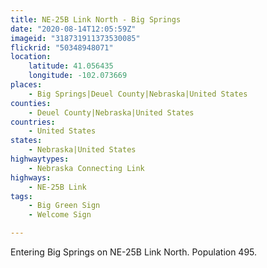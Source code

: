 ```yaml
---
title: NE-25B Link North - Big Springs
date: "2020-08-14T12:05:59Z"
imageid: "318731911373530085"
flickrid: "50348948071"
location:
    latitude: 41.056435
    longitude: -102.073669
places:
    - Big Springs|Deuel County|Nebraska|United States
counties:
    - Deuel County|Nebraska|United States
countries:
    - United States
states:
    - Nebraska|United States
highwaytypes:
    - Nebraska Connecting Link
highways:
    - NE-25B Link
tags:
    - Big Green Sign
    - Welcome Sign

---
```

Entering Big Springs on NE-25B Link North.  Population 495.
